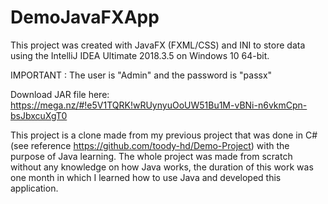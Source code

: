 # DemoJavaFXApp
This project was created with JavaFX (FXML/CSS) and INI to store data using the IntelliJ IDEA Ultimate 2018.3.5 on Windows 10 64-bit.

IMPORTANT : The user is "Admin" and the password is "passx"

Download JAR file here: https://mega.nz/#!e5V1TQRK!wRUynyuOoUW51Bu1M-vBNi-n6vkmCpn-bsJbxcuXgT0

This project is a clone made from my previous project that was done in C# (see reference https://github.com/toody-hd/Demo-Project) with the purpose of Java learning.
The whole project was made from scratch without any knowledge on how Java works, the duration of this work was one month in which I learned how to use Java and developed this application.
